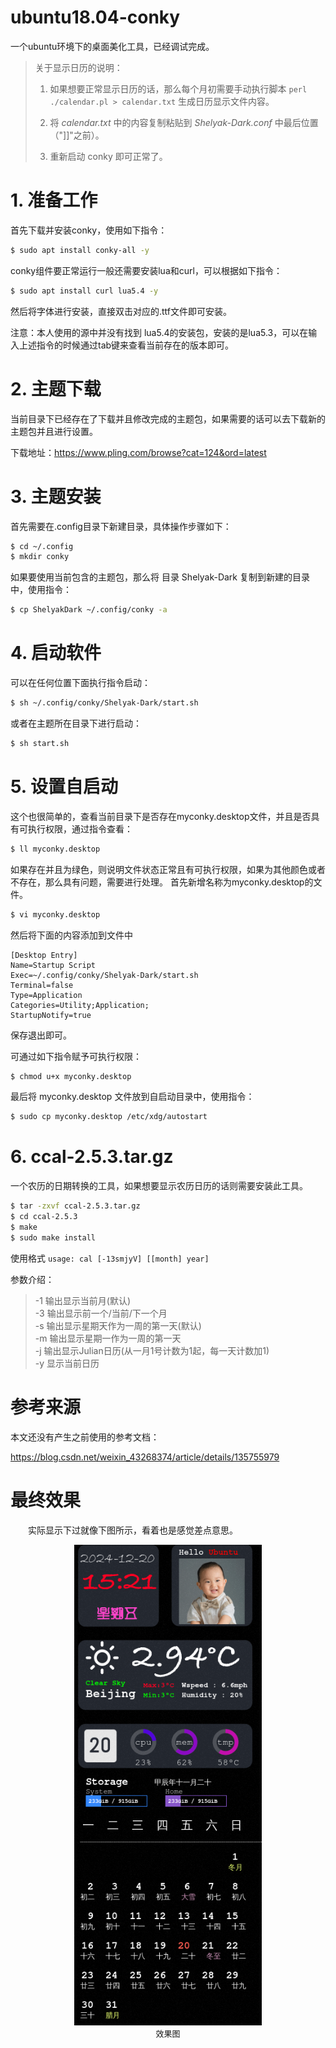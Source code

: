 # ubuntu18.04-conky

<!--
 * @FilePath    : README.md
 * @Description : 说明文件
 * @Author      : Songshuai
 * @Date        : 2024-12-18 15:45:59
 * @Copyright (c) 2024 by Songshuai(Songshuai223@gmail.com), All Rights Reserved.
 *
 * @History record
 *  version     date      auther     changes
 *  V0.1.0  2024-12-18  Songshuai    Create
-->

一个ubuntu环境下的桌面美化工具，已经调试完成。

> 关于显示日历的说明：
>
> 1. 如果想要正常显示日历的话，那么每个月初需要手动执行脚本 `perl ./calendar.pl > calendar.txt` 生成日历显示文件内容。
>
> 2. 将 *calendar.txt* 中的内容复制粘贴到 *Shelyak-Dark.conf* 中最后位置（"]]"之前）。
>
> 3. 重新启动 conky 即可正常了。


# 1. 准备工作

首先下载并安装conky，使用如下指令：
```bash
$ sudo apt install conky-all -y
```
conky组件要正常运行一般还需要安装lua和curl，可以根据如下指令：

```bash
$ sudo apt install curl lua5.4 -y
```
然后将字体进行安装，直接双击对应的.ttf文件即可安装。

注意：本人使用的源中并没有找到 lua5.4的安装包，安装的是lua5.3，可以在输入上述指令的时候通过tab键来查看当前存在的版本即可。

# 2. 主题下载

当前目录下已经存在了下载并且修改完成的主题包，如果需要的话可以去下载新的主题包并且进行设置。

下载地址：https://www.pling.com/browse?cat=124&ord=latest

# 3. 主题安装

首先需要在.config目录下新建目录，具体操作步骤如下：

```bash
$ cd ~/.config
$ mkdir conky
```

如果要使用当前包含的主题包，那么将 目录 Shelyak-Dark 复制到新建的目录中，使用指令：

```bash
$ cp ShelyakDark ~/.config/conky -a
```
# 4. 启动软件

可以在任何位置下面执行指令启动：
```bash
$ sh ~/.config/conky/Shelyak-Dark/start.sh
```

或者在主题所在目录下进行启动：
```bash
$ sh start.sh
```

# 5. 设置自启动

这个也很简单的，查看当前目录下是否存在myconky.desktop文件，并且是否具有可执行权限，通过指令查看：
```bash
$ ll myconky.desktop
```
如果存在并且为绿色，则说明文件状态正常且有可执行权限，如果为其他颜色或者不存在，那么具有问题，需要进行处理。
首先新增名称为myconky.desktop的文件。
```bash
$ vi myconky.desktop
```
然后将下面的内容添加到文件中
```
[Desktop Entry]
Name=Startup Script
Exec=~/.config/conky/Shelyak-Dark/start.sh
Terminal=false
Type=Application
Categories=Utility;Application;
StartupNotify=true
```
保存退出即可。

可通过如下指令赋予可执行权限：
```bash
$ chmod u+x myconky.desktop
```

最后将 myconky.desktop 文件放到自启动目录中，使用指令：

```bash
$ sudo cp myconky.desktop /etc/xdg/autostart
```

# 6. ccal-2.5.3.tar.gz

一个农历的日期转换的工具，如果想要显示农历日历的话则需要安装此工具。

```bash
$ tar -zxvf ccal-2.5.3.tar.gz
$ cd ccal-2.5.3
$ make
$ sudo make install
```

使用格式 `usage: cal [-13smjyV] [[month] year]`

参数介绍：
> -1      输出显示当前月(默认)
> <br>-3      输出显示前一个/当前/下一个月
> <br>-s      输出显示星期天作为一周的第一天(默认)
> <br>-m      输出显示星期一作为一周的第一天
> <br>-j      输出显示Julian日历(从一月1号计数为1起，每一天计数加1)
> <br>-y      显示当前日历


# 参考来源

本文还没有产生之前使用的参考文档：

https://blog.csdn.net/weixin_43268374/article/details/135755979


# 最终效果


&emsp;&emsp;<font face="courier new" >实际显示下过就像下图所示，看着也是感觉差点意思。</font>

<center class="half"> <img src="image/image.png" width="300"/> </center><center class="half"> <font face="courier new" size=2>效果图</center></font>
<br>